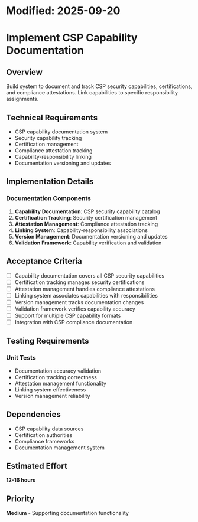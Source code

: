 # Modified: 2025-09-20

# Implement CSP Capability Documentation

## Overview
Build system to document and track CSP security capabilities, certifications, and compliance attestations. Link capabilities to specific responsibility assignments.

## Technical Requirements
- CSP capability documentation system
- Security capability tracking
- Certification management
- Compliance attestation tracking
- Capability-responsibility linking
- Documentation versioning and updates

## Implementation Details
### Documentation Components
1. **Capability Documentation**: CSP security capability catalog
2. **Certification Tracking**: Security certification management
3. **Attestation Management**: Compliance attestation tracking
4. **Linking System**: Capability-responsibility associations
5. **Version Management**: Documentation versioning and updates
6. **Validation Framework**: Capability verification and validation

## Acceptance Criteria
- [ ] Capability documentation covers all CSP security capabilities
- [ ] Certification tracking manages security certifications
- [ ] Attestation management handles compliance attestations
- [ ] Linking system associates capabilities with responsibilities
- [ ] Version management tracks documentation changes
- [ ] Validation framework verifies capability accuracy
- [ ] Support for multiple CSP capability formats
- [ ] Integration with CSP compliance documentation

## Testing Requirements
### Unit Tests
- Documentation accuracy validation
- Certification tracking correctness
- Attestation management functionality
- Linking system effectiveness
- Version management reliability

## Dependencies
- CSP capability data sources
- Certification authorities
- Compliance frameworks
- Documentation management system

## Estimated Effort
**12-16 hours**

## Priority
**Medium** - Supporting documentation functionality
